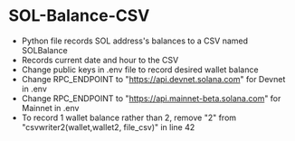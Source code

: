 # SOL-Balance-CSV
- Python file records SOL address's balances to a CSV named SOLBalance
- Records current date and hour to the CSV
- Change public keys in .env file to record desired wallet balance
- Change RPC_ENDPOINT to "https://api.devnet.solana.com" for Devnet in .env
- Change RPC_ENDPOINT to "https://api.mainnet-beta.solana.com" for Mainnet in .env
- To record 1 wallet balance rather than 2, remove "2" from "csvwriter2(wallet,wallet2, file_csv)" in line 42
